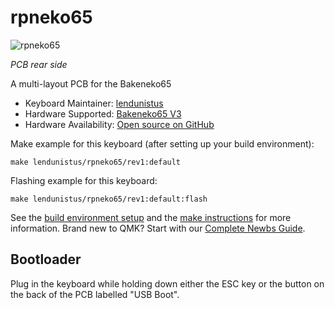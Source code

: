 # rpneko65

![rpneko65](https://i.imgur.com/QUIUSqJh.png)

*PCB rear side*

A multi-layout PCB for the Bakeneko65

* Keyboard Maintainer: [lendunistus](https://github.com/lendunistus)
* Hardware Supported: [Bakeneko65 V3](https://github.com/kkatano/bakeneko-65)
* Hardware Availability: [Open source on GitHub](https://github.com/lendunistus/rpneko65)

Make example for this keyboard (after setting up your build environment):

    make lendunistus/rpneko65/rev1:default

Flashing example for this keyboard:

    make lendunistus/rpneko65/rev1:default:flash

See the [build environment setup](https://docs.qmk.fm/#/getting_started_build_tools) and the [make instructions](https://docs.qmk.fm/#/getting_started_make_guide) for more information. Brand new to QMK? Start with our [Complete Newbs Guide](https://docs.qmk.fm/#/newbs).

## Bootloader

Plug in the keyboard while holding down either the ESC key or the button on the back of the PCB labelled "USB Boot".
